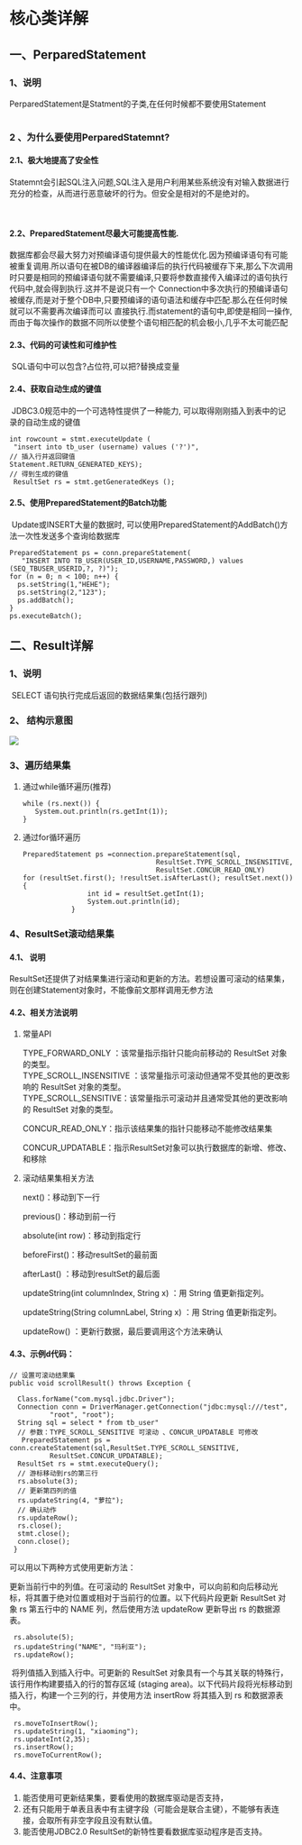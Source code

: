# 核心类详解

## 一、PerparedStatement

### 1、说明

   PerparedStatement是Statment的子类,在任何时候都不要使用Statement

```

```

### 2 、为什么要使用PerparedStatemnt?

#### 2.1、极大地提高了安全性

​    Statemnt会引起SQL注入问题,SQL注入是用户利用某些系统没有对输入数据进行充分的检查，从而进行恶意破坏的行为。但安全是相对的不是绝对的。

​

#### 2.2、PreparedStatement尽最大可能提高性能.

​    数据库都会尽最大努力对预编译语句提供最大的性能优化.因为预编译语句有可能被重复调用.所以语句在被DB的编译器编译后的执行代码被缓存下来,那么下次调用时只要是相同的预编译语句就不需要编译,只要将参数直接传入编译过的语句执行代码中,就会得到执行.这并不是说只有一个 Connection中多次执行的预编译语句被缓存,而是对于整个DB中,只要预编译的语句语法和缓存中匹配.那么在任何时候就可以不需要再次编译而可以 直接执行.而statement的语句中,即使是相同一操作,而由于每次操作的数据不同所以使整个语句相匹配的机会极小,几乎不太可能匹配

#### 2.3、代码的可读性和可维护性

​    SQL语句中可以包含?占位符,可以把?替换成变量

#### 2.4、获取自动生成的键值

​    JDBC3.0规范中的一个可选特性提供了一种能力, 可以取得刚刚插入到表中的记录的自动生成的键值

```
int rowcount = stmt.executeUpdate (     
 "insert into tb_user (username) values ('?')",     
// 插入行并返回键值     
Statement.RETURN_GENERATED_KEYS);     
// 得到生成的键值     
 ResultSet rs = stmt.getGeneratedKeys ();
```

#### 2.5、使用PreparedStatement的Batch功能

​    Update或INSERT大量的数据时, 可以使用PreparedStatement的AddBatch\(\)方法一次性发送多个查询给数据库

```
PreparedStatement ps = conn.prepareStatement(     
   "INSERT INTO TB_USER(USER_ID,USERNAME,PASSWORD,) values (SEQ_TBUSER_USERID,?, ?)");     
for (n = 0; n < 100; n++) {     
  ps.setString(1,"HEHE");  
  ps.setString(2,"123");
  ps.addBatch(); 
}     
ps.executeBatch();
```

## 二、Result详解

### 1、说明

​    SELECT 语句执行完成后返回的数据结果集\(包括行跟列\)

### 2、 结构示意图

![](http://opzv089nq.bkt.clouddn.com/17-8-10/37474997.jpg)

### 3、遍历结果集

1. 通过while循环遍历\(推荐\)

   ```
   while (rs.next()) {
      System.out.println(rs.getInt(1));
   }
   ```

2. 通过for循环遍历

   ```
   PreparedStatement ps =connection.prepareStatement(sql,
                                    ResultSet.TYPE_SCROLL_INSENSITIVE,
                                    ResultSet.CONCUR_READ_ONLY)
   for (resultSet.first(); !resultSet.isAfterLast(); resultSet.next()) {
                   int id = resultSet.getInt(1);
                   System.out.println(id);
               }
   ```

### 4、ResultSet滚动结果集

#### 4.1、 说明

​    ResultSet还提供了对结果集进行滚动和更新的方法。若想设置可滚动的结果集，则在创建Statement对象时，不能像前文那样调用无参方法

#### 4.2、相关方法说明

1. 常量API

   TYPE\_FORWARD\_ONLY ：该常量指示指针只能向前移动的 ResultSet 对象的类型。  
   TYPE\_SCROLL\_INSENSITIVE ：该常量指示可滚动但通常不受其他的更改影响的 ResultSet 对象的类型。  
   TYPE\_SCROLL\_SENSITIVE：该常量指示可滚动并且通常受其他的更改影响的 ResultSet 对象的类型。

   CONCUR\_READ\_ONLY：指示该结果集的指针只能移动不能修改结果集

   CONCUR\_UPDATABLE：指示ResultSet对象可以执行数据库的新增、修改、和移除

2. 滚动结果集相关方法

   next\(\)：移动到下一行

   previous\(\)：移动到前一行

   absolute\(int row\)：移动到指定行

   beforeFirst\(\)：移动resultSet的最前面

   afterLast\(\) ：移动到resultSet的最后面

   updateString\(int columnIndex, String x\) ：用 String 值更新指定列。

   updateString\(String columnLabel, String x\) ：用 String 值更新指定列。

   updateRow\(\) ：更新行数据，最后要调用这个方法来确认

#### 4.3、示例d代码：

```
// 设置可滚动结果集
public void scrollResult() throws Exception {

  Class.forName("com.mysql.jdbc.Driver");
  Connection conn = DriverManager.getConnection("jdbc:mysql:///test",
          "root", "root");
  String sql = select * from tb_user"
  // 参数：TYPE_SCROLL_SENSITIVE 可滚动 、CONCUR_UPDATABLE 可修改
   PreparedStatement ps = conn.createStatement(sql,ResultSet.TYPE_SCROLL_SENSITIVE,
          ResultSet.CONCUR_UPDATABLE);
  ResultSet rs = stmt.executeQuery();
  // 游标移动到rs的第三行
  rs.absolute(3);
  // 更新第四列的值
  rs.updateString(4, "萝拉");
  // 确认动作
  rs.updateRow();
  rs.close();
  stmt.close();
  conn.close();
 }
```

可以用以下两种方式使用更新方法：

更新当前行中的列值。在可滚动的 ResultSet 对象中，可以向前和向后移动光标，将其置于绝对位置或相对于当前行的位置。以下代码片段更新 ResultSet 对象 rs 第五行中的 NAME 列，然后使用方法 updateRow 更新导出 rs 的数据源表。

```
 rs.absolute(5);
 rs.updateString("NAME", "玛利亚"); 
 rs.updateRow();
```

​    将列值插入到插入行中。可更新的 ResultSet 对象具有一个与其关联的特殊行，该行用作构建要插入的行的暂存区域 \(staging area\)。以下代码片段将光标移动到插入行，构建一个三列的行，并使用方法 insertRow 将其插入到 rs 和数据源表中。

```
 rs.moveToInsertRow();
 rs.updateString(1, "xiaoming");
 rs.updateInt(2,35); 
 rs.insertRow();
 rs.moveToCurrentRow();
```

#### 4.4、注意事项

1. 能否使用可更新结果集，要看使用的数据库驱动是否支持，
2. 还有只能用于单表且表中有主键字段（可能会是联合主键），不能够有表连接，会取所有非空字段且没有默认值。
3. 能否使用JDBC2.0 ResultSet的新特性要看数据库驱动程序是否支持。



